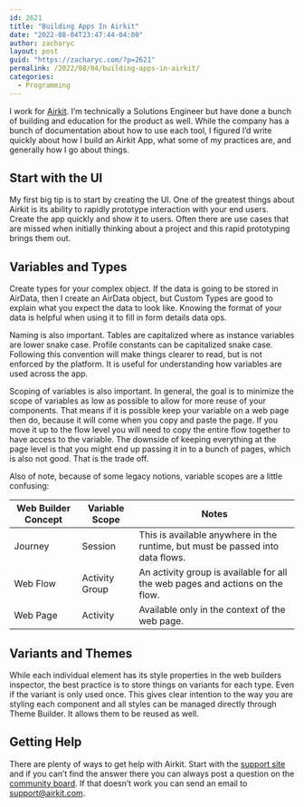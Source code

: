 ```yaml
---
id: 2621
title: "Building Apps In Airkit"
date: "2022-08-04T23:47:44-04:00"
author: zacharyc
layout: post
guid: "https://zacharyc.com/?p=2621"
permalink: /2022/08/04/building-apps-in-airkit/
categories:
  - Programming
---
```


I work for [Airkit](https://www.airkit.com). I’m technically a Solutions Engineer but have done a bunch of building and education for the product as well. While the company has a bunch of documentation about how to use each tool, I figured I’d write quickly about how I build an Airkit App, what some of my practices are, and generally how I go about things.

## Start with the UI

My first big tip is to start by creating the UI. One of the greatest things about Airkit is its ability to rapidly prototype interaction with your end users. Create the app quickly and show it to users. Often there are use cases that are missed when initially thinking about a project and this rapid prototyping brings them out.

## Variables and Types

Create types for your complex object. If the data is going to be stored in AirData, then I create an AirData object, but Custom Types are good to explain what you expect the data to look like. Knowing the format of your data is helpful when using it to fill in form details data ops.

Naming is also important. Tables are capitalized where as instance variables are lower snake case. Profile constants can be capitalized snake case. Following this convention will make things clearer to read, but is not enforced by the platform. It is useful for understanding how variables are used across the app.

Scoping of variables is also important. In general, the goal is to minimize the scope of variables as low as possible to allow for more reuse of your components. That means if it is possible keep your variable on a web page then do, because it will come when you copy and paste the page. If you move it up to the flow level you will need to copy the entire flow together to have access to the variable. The downside of keeping everything at the page level is that you might end up passing it in to a bunch of pages, which is also not good. That is the trade off.

Also of note, because of some legacy notions, variable scopes are a little confusing:

| **Web Builder** **Concept** | **Variable Scope** | **Notes**                                                                      |
| --------------------------- | ------------------ | ------------------------------------------------------------------------------ |
| Journey                     | Session            | This is available anywhere in the runtime, but must be passed into data flows. |
| Web Flow                    | Activity Group     | An activity group is available for all the web pages and actions on the flow.  |
| Web Page                    | Activity           | Available only in the context of the web page.                                 |

## Variants and Themes

While each individual element has its style properties in the web builders inspector, the best practice is to store things on variants for each type. Even if the variant is only used once. This gives clear intention to the way you are styling each component and all styles can be managed directly through Theme Builder. It allows them to be reused as well.

## Getting Help

There are plenty of ways to get help with Airkit. Start with the [support site](https://support.airkit.com) and if you can’t find the answer there you can always post a question on the [community board](https://community.airkit.com). If that doesn’t work you can send an email to <support@airkit.com>.
